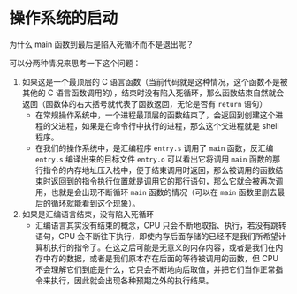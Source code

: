 # 操作系统的启动

为什么 main 函数到最后是陷入死循环而不是退出呢？

可以分两种情况来思考一下这个问题：

1. 如果这是一个最顶层的 C 语言函数（当前代码就是这种情况，这个函数不是被其他的 C 语言函数调用的），结束时没有陷入死循环，那么函数结束自然就会返回（函数体的右大括号就代表了函数返回，无论是否有 `return` 语句）
   - 在常规操作系统中，一个进程最顶层的函数结束了，会返回到创建这个进程的父进程，如果是在命令行中执行的进程，那么这个父进程就是 shell 程序。
   - 在我们的操作系统中，是汇编程序 `entry.s` 调用了 `main` 函数，反汇编 `entry.s` 编译出来的目标文件 `entry.o` 可以看出它将调用 `main` 函数的那行指令的内存地址压入栈中，便于结束调用时返回，那么被调用的函数结束时返回到的指令执行位置就是调用它的那行语句，那么它就会被再次调用，也就是会出现不断循环 `main` 函数的情况（可以在 `main` 函数里删去最后的循环就能看到这个现象）。
2. 如果是汇编语言结束，没有陷入死循环
   - 汇编语言其实没有结束的概念，CPU 只会不断地取指、执行，若没有跳转语句，CPU 会不断往下执行，即使内存后面存储的已经不是我们所希望计算机执行的指令了。在这之后可能是无意义的内存内容，或者是我们在内存中存的数据，或者是我们原本存在后面的等待被调用的函数，但 CPU 不会理解它们到底是什么，它只会不断地向后取值，并把它们当作正常指令来执行，因此就会出现各种预期之外的执行结果。
